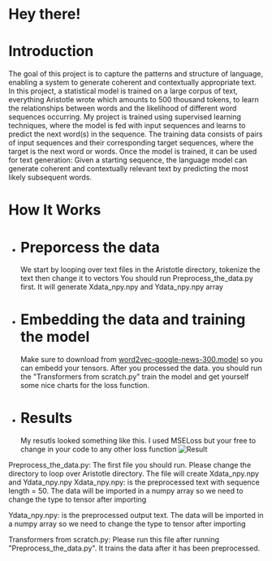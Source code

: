
# Hey there!

# Introduction 
The goal of this project is to capture the patterns and structure of language, enabling a system to generate coherent and contextually appropriate text.
In this project, a statistical model is trained on a large corpus of text, everything Aristotle wrote which amounts to 500 thousand tokens, to learn the relationships between words and the likelihood of different word sequences occurring. My project is trained using supervised learning techniques, where the model is fed with input
sequences and learns to predict the next word(s) in the sequence. The training data consists of pairs of input sequences and their corresponding target sequences, where the target is the next word or words.
Once the model is trained, it can be used for text generation: Given a starting sequence, the language model can generate coherent and contextually relevant text by predicting the most likely subsequent words.

# How It Works
- # Preporcess the data
    We start by looping over text files in the Aristotle directory, tokenize the text then change it to vectors
    You should run Preprocess_the_data.py first. It will generate Xdata_npy.npy and Ydata_npy.npy array
   
- # Embedding the data and training the model
   Make sure to download from [word2vec-google-news-300.model](https://huggingface.co/fse/word2vec-google-news-300) so you can embedd your tensors.
   After you processed the data. you should run the "Transformers from scratch.py" train the model and get yourself some nice charts for the loss function.  
 
 - # Results
    My resutls looked something like this. I used MSELoss but your free to change in your code to any other loss function 
    ![Result](MSELoss.png.jpg)

Preprocess_the_data.py:  The first file you should run. Please change the directory to loop over Aristotle directory. The file will create Xdata_npy.npy and Ydata_npy.npy
  Xdata_npy.npy: is the preprocessed text with sequence length = 50. The data will be imported in a numpy array
  so we need to change the type to tensor after importing 
  
  Ydata_npy.npy: is the preprocessed output text. The data will be imported in a numpy array
  so we need to change the type to tensor after importing 


Transformers from scratch.py: Please run this file after running "Preprocess_the_data.py". It trains the data after it has been preprocessed.
